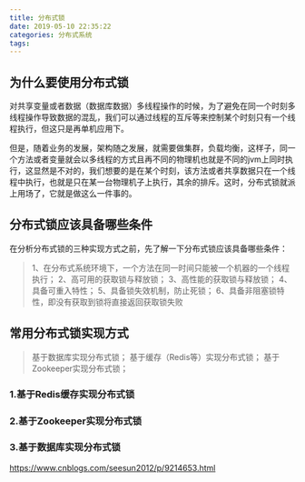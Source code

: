 ```yaml
---
title: 分布式锁
date: 2019-05-10 22:35:22
categories: 分布式系统
tags:
---
```


## 为什么要使用分布式锁

对共享变量或者数据（数据库数据）多线程操作的时候，为了避免在同一个时刻多线程操作导致数据的混乱，我们可以通过线程的互斥等来控制某个时刻只有一个线程执行，但这只是再单机应用下。

但是，随着业务的发展，架构随之发展，就需要做集群，负载均衡，这样子，同一个方法或者变量就会以多线程的方式且再不同的物理机也就是不同的jvm上同时执行，这显然是不对的，我们想要的是在某个时刻，该方法或者共享数据只在一个线程中执行，也就是只在某一台物理机子上执行，其余的排斥。这时，分布式锁就派上用场了，它就是做这么一件事的。

## 分布式锁应该具备哪些条件

在分析分布式锁的三种实现方式之前，先了解一下分布式锁应该具备哪些条件：

>1、在分布式系统环境下，一个方法在同一时间只能被一个机器的一个线程执行； 
2、高可用的获取锁与释放锁； 
3、高性能的获取锁与释放锁； 
4、具备可重入特性； 
5、具备锁失效机制，防止死锁； 
6、具备非阻塞锁特性，即没有获取到锁将直接返回获取锁失败

## 常用分布式锁实现方式

>基于数据库实现分布式锁； 
基于缓存（Redis等）实现分布式锁； 
基于Zookeeper实现分布式锁；

### 1.基于Redis缓存实现分布式锁



### 2.基于Zookeeper实现分布式锁


### 3.基于数据库实现分布式锁


https://www.cnblogs.com/seesun2012/p/9214653.html